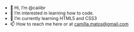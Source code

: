 - 👋 Hi, I’m @caiiibr 
- 👀 I’m interested in learning how to code.
- 🌱 I’m currently learning HTML5 and CSS3
- 📫 How to reach me here or at camilla.matos@gmail.com

<!---
caiiibr/caiiibr is a ✨ special ✨ repository because its `README.md` (this file) appears on your GitHub profile.
You can click the Preview link to take a look at your changes.
--->

